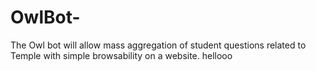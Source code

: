 # OwlBot-
The Owl bot will allow mass aggregation of student questions related to Temple with simple browsability on a website. 
hellooo